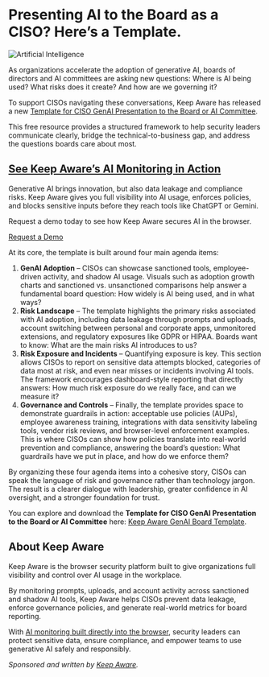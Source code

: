 # Presenting AI to the Board as a CISO? Here’s a Template.

![Artificial Intelligence](https://www.bleepstatic.com/content/hl-images/2023/06/29/Artificial_intelligence_AI.jpg)

As organizations accelerate the adoption of generative AI, boards of directors and AI committees are asking new questions: Where is AI being used? What risks does it create? And how are we governing it?

To support CISOs navigating these conversations, Keep Aware has released a new [Template for CISO GenAI Presentation to the Board or AI Committee](https://keepaware.com/resources/guides/template-for-ciso-genai-presentation?utm%5Fsource=bleeping%5Fcomputer&utm%5Fmedium=article&utm%5Fcampaign=ai%5Fboard%5Fslides%5Foct).

This free resource provides a structured framework to help security leaders communicate clearly, bridge the technical-to-business gap, and address the questions boards care about most.

## [See Keep Aware’s AI Monitoring in Action](https://keepaware.com/request-a-demo?utm%5Fsource=bleeping%5Fcomputer&utm%5Fmedium=article&utm%5Fcampaign=ai%5Fboard%5Fslides%5Foct)

Generative AI brings innovation, but also data leakage and compliance risks. Keep Aware gives you full visibility into AI usage, enforces policies, and blocks sensitive inputs before they reach tools like ChatGPT or Gemini.

Request a demo today to see how Keep Aware secures AI in the browser.

[Request a Demo](https://keepaware.com/request-a-demo?utm%5Fsource=bleeping%5Fcomputer&utm%5Fmedium=article&utm%5Fcampaign=ai%5Fboard%5Fslides%5Foct)

At its core, the template is built around four main agenda items:

1. **GenAI Adoption** – CISOs can showcase sanctioned tools, employee-driven activity, and shadow AI usage. Visuals such as adoption growth charts and sanctioned vs. unsanctioned comparisons help answer a fundamental board question: How widely is AI being used, and in what ways?
2. **Risk Landscape** – The template highlights the primary risks associated with AI adoption, including data leakage through prompts and uploads, account switching between personal and corporate apps, unmonitored extensions, and regulatory exposures like GDPR or HIPAA. Boards want to know: What are the main risks AI introduces to us?
3. **Risk Exposure and Incidents** – Quantifying exposure is key. This section allows CISOs to report on sensitive data attempts blocked, categories of data most at risk, and even near misses or incidents involving AI tools. The framework encourages dashboard-style reporting that directly answers: How much risk exposure do we really face, and can we measure it?
4. **Governance and Controls** – Finally, the template provides space to demonstrate guardrails in action: acceptable use policies (AUPs), employee awareness training, integrations with data sensitivity labeling tools, vendor risk reviews, and browser-level enforcement examples. This is where CISOs can show how policies translate into real-world prevention and compliance, answering the board’s question: What guardrails have we put in place, and how do we enforce them?

By organizing these four agenda items into a cohesive story, CISOs can speak the language of risk and governance rather than technology jargon. The result is a clearer dialogue with leadership, greater confidence in AI oversight, and a stronger foundation for trust.

You can explore and download the **Template for CISO GenAI Presentation to the Board or AI Committee** here: [Keep Aware GenAI Board Template](https://keepaware.com/resources/guides/template-for-ciso-genai-presentation?utm%5Fsource=bleeping%5Fcomputer&utm%5Fmedium=article&utm%5Fcampaign=ai%5Fboard%5Fslides%5Foct).

## About Keep Aware

Keep Aware is the browser security platform built to give organizations full visibility and control over AI usage in the workplace.

By monitoring prompts, uploads, and account activity across sanctioned and shadow AI tools, Keep Aware helps CISOs prevent data leakage, enforce governance policies, and generate real-world metrics for board reporting.

With [AI monitoring built directly into the browser](https://keepaware.com/solutions/use-cases/ai-monitoring?utm%5Fsource=bleeping%5Fcomputer&utm%5Fmedium=article&utm%5Fcampaign=ai%5Fboard%5Fslides%5Foct), security leaders can protect sensitive data, ensure compliance, and empower teams to use generative AI safely and responsibly.

_Sponsored and written by [Keep Aware](https://keepaware.com/request-a-demo?utm%5Fsource=bleeping%5Fcomputer&utm%5Fmedium=article&utm%5Fcampaign=ai%5Fboard%5Fslides%5Foct)._